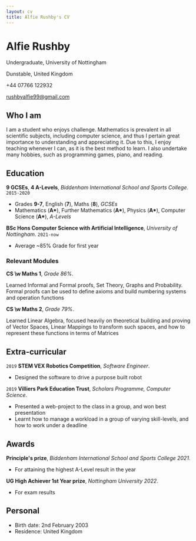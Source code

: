 ```yaml
---
layout: cv
title: Alfie Rushby's CV
---
```

# Alfie Rushby
Undergraduate, University of Nottingham

Dunstable, United Kingdom

+44 07766 122932

<div id="webaddress">
<a href="mailto: rushbyalfie99@gmail.com">rushbyalfie99@gmail.com</a>
</div>


## Who I am

I am a student who enjoys challenge. Mathematics is prevalent in all scientific subjects, including computer science,
and thus I pertain great importance to understanding and appreciating it. Due to this, I enjoy teaching whenever I can, as it is the best method to learn.
I also undertake many hobbies, such as programming games, piano, and reading. 


## Education

__9 GCSEs__, __4 A-Levels__, *Biddenham International School and Sports College*.
`2015-2020`
- Grades __9-7__, English (__7__), Maths (__8__), *GCSEs*
- Mathematics (__A\*__), Further Mathematics (__A\*__), Physics (__A\*__), Computer Science (__A\*__), *A-Levels*

__BSc Hons Computer Science with Artificial Intelligence__, *University of Nottingham*.
`2021-now`
- Average ~85% Grade for first year
 
### Relevant Modules

__CS \w Maths 1__, *Grade 86%*.

Learned Informal and Formal proofs, Set Theory, Graphs and Probability. Formal proofs can be used to define axioms and build numbering systems and operation functions

__CS \w Maths 2__, *Grade 79%*.

Learned Linear Algebra, focused heavily on theoretical building and proving of Vector Spaces, Linear Mappings to transform such spaces, and how to represent these functions in terms of Matrices



## Extra-curricular 


`2019`
__STEM VEX Robotics Competition__, *Software Engineer*.
- Designed the software to drive a purpose built robot
 

`2019`
__Villiers Park Education Trust__, *Scholars Programme, Computer Science*.
- Presented a web-project to the class in a group, and won best presentation
- Learnt how to manage a workload in a group of varying skill-levels, and how to work under a deadline

## Awards

__Principle's prize__, *Biddenham International School and Sports College 2021*.
- For attaining the highest A-Level result in the year

__UG High Achiever 1st Year prize__, *Nottingham University 2022*.
- For exam results

## Personal

- Birth date: 2nd February 2003
- Residence: United Kingdom

<!-- ### Footer

Last updated: May 2013 -->


